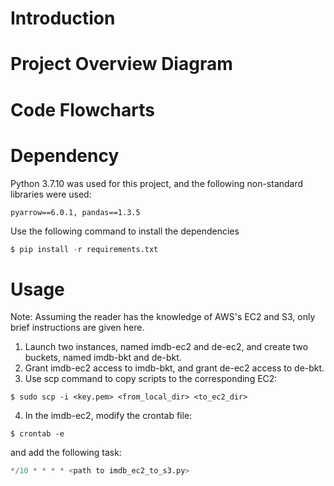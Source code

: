 # Introduction


# Project Overview Diagram


# Code Flowcharts


# Dependency
Python 3.7.10 was used for this project, and the following non-standard libraries were used:
```
pyarrow==6.0.1, pandas==1.3.5
```
Use the following command to install the dependencies
```python
$ pip install -r requirements.txt
```
# Usage
Note: Assuming the reader has the knowledge of AWS's EC2 and S3, only brief instructions are given here.

1. Launch two instances, named imdb-ec2 and de-ec2, and create two buckets, named imdb-bkt and de-bkt.
2. Grant imdb-ec2 access to imdb-bkt, and grant de-ec2 access to de-bkt.
3. Use scp command to copy scripts to the corresponding EC2:
```
$ sudo scp -i <key.pem> <from_local_dir> <to_ec2_dir>
```
4. In the imdb-ec2, modify the crontab file:
```
$ crontab -e
```
and add the following task:
```python
*/10 * * * * <path to imdb_ec2_to_s3.py>
```
